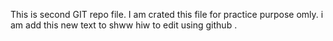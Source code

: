 This is second GIT repo file. I am crated this file for practice purpose omly. i am add this new text to shww hiw to edit using github .
